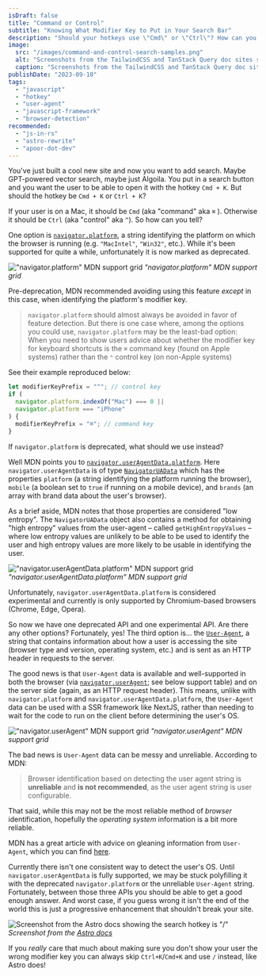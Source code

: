 ```yaml
---
isDraft: false
title: "Command or Control"
subtitle: "Knowing What Modifier Key to Put in Your Search Bar"
description: "Should your hotkeys use \"Cmd\" or \"Ctrl\"? How can you tell if your user is on a Mac or not? This blog post walks through multiple approaches to OS detection in JavaScript."
image:
  src: "/images/command-and-control-search-samples.png"
  alt: "Screenshots from the TailwindCSS and TanStack Query doc sites showing the hotkey \"Cmd + K\" used for opening search."
  caption: "Screenshots from the TailwindCSS and TanStack Query doc sites showing the hotkeys used for opening search."
publishDate: "2023-09-10"
tags:
  - "javascript"
  - "hotkey"
  - "user-agent"
  - "javascript-framework"
  - "browser-detection"
recommended:
  - "js-in-rs"
  - "astro-rewrite"
  - "apoor-dot-dev"
---
```


You've just built a cool new site and now you want to add search. Maybe GPT-powered vector search, maybe just Algoila. You put in a search button and you want the user to be able to open it with the hotkey `Cmd + K`. But should the hotkey be `Cmd + K` or `Ctrl + K`?

If your user is on a Mac, it should be `Cmd` (aka "command" aka `⌘` ). Otherwise it should be `Ctrl` (aka "control" aka `^`). So how can you tell?

One option is [`navigator.platform`](https://developer.mozilla.org/en-US/docs/Web/API/Navigator/platform), a string identifying the platform on which the browser is running (e.g. `"MacIntel"`, `"Win32"`, etc.). While it's been supported for quite a while, unfortunately it is now marked as deprecated.

!["navigator.platform" MDN support grid](/images/navigator-platform-support-grid.png)
_"navigator.platform" MDN support grid_

Pre-deprecation, MDN recommended avoiding using this feature _except_ in this case, when identifying the platform's modifier key.

> `navigator.platform` should almost always be avoided in favor of feature detection. But there is one case where, among the options you could use, `navigator.platform` may be the least-bad option: When you need to show users advice about whether the modifier key for keyboard shortcuts is the `⌘` command key (found on Apple systems) rather than the `⌃` control key (on non-Apple systems)

See their example reproduced below:

```js
let modifierKeyPrefix = "^"; // control key
if (
  navigator.platform.indexOf("Mac") === 0 ||
  navigator.platform === "iPhone"
) {
  modifierKeyPrefix = "⌘"; // command key
}
```

If `navigator.platform` is deprecated, what should we use instead?

Well MDN points you to [`navigator.userAgentData.platform`](https://developer.mozilla.org/en-US/docs/Web/API/NavigatorUAData/platform). Here `navigator.userAgentData` is of type [`NavigatorUAData`](https://developer.mozilla.org/en-US/docs/Web/API/NavigatorUAData) which has the properties `platform` (a string identifying the platform running the browser), `mobile` (a boolean set to `true` if running on a mobile device), and `brands` (an array with brand data about the user's browser).

As a brief aside, MDN notes that those properties are considered "low entropy". The `NavigatorUAData` object also contains a method for obtaining "high entropy" values from the user-agent – called `getHighEntropyValues` – where low entropy values are unlikely to be able to be used to identify the user and high entropy values are more likely to be usable in identifying the user.

!["navigator.userAgentData.platform" MDN support grid](/images/navigator-userAgentData.platform-support.png)
_"navigator.userAgentData.platform" MDN support grid_

Unfortunately, `navigator.userAgentData.platform` is considered experimental and currently is only supported by Chromium-based browsers (Chrome, Edge, Opera).

So now we have one deprecated API and one experimental API. Are there any other options? Fortunately, yes! The third option is... the [`User-Agent`](https://developer.mozilla.org/en-US/docs/Web/HTTP/Headers/User-Agent), a string that contains information about how a user is accessing the site (browser type and version, operating system, etc.) and is sent as an HTTP header in requests to the server.

The good news is that `User-Agent` data is available and well-supported in both the browser (via [`navigator.userAgent`](https://developer.mozilla.org/en-US/docs/Web/API/Navigator/userAgent); see below support table) and on the server side (again, as an HTTP request header). This means, unlike with `navigator.platform` and `navigator.userAgentData.platform`, the `User-Agent` data can be used with a SSR framework like NextJS, rather than needing to wait for the code to run on the client before determining the user's OS.

!["navigator.userAgent" MDN support grid](/images/navigator-userAgent-support.png)
_"navigator.userAgent" MDN support grid_

The bad news is `User-Agent` data can be messy and unreliable. According to MDN:

> Browser identification based on detecting the user agent string is **unreliable** and **is not recommended**, as the user agent string is user configurable.

That said, while this may not be the most reliable method of _browser_ identification, hopefully the _operating system_ information is a bit more reliable.

MDN has a great article with advice on gleaning information from `User-Agent`, which you can find [here](https://developer.mozilla.org/en-US/docs/Web/HTTP/Browser_detection_using_the_user_agent#os).

Currently there isn't one consistent way to detect the user's OS. Until `navigator.userAgentData` is fully supported, we may be stuck polyfilling it with the deprecated `navigator.platform` or the unreliable `User-Agent` string. Fortunately, between those three APIs you should be able to get a good enough answer. And worst case, if you guess wrong it isn't the end of the world this is just a progressive enhancement that shouldn't break your site.

![Screenshot from the Astro docs showing the search hotkey is "/"](/images/astro-search.png)
_Screenshot from the [Astro docs](https://docs.astro.build/en/getting-started/)_

If you _really_ care that much about making sure you don't show your user the wrong modifier key you can always skip `Ctrl+K`/`Cmd+K` and use `/` instead, like Astro does!
